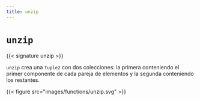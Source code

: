 ```yaml
---
title: unzip
---
```


# `unzip`

{{< signature unzip >}}

`unzip` crea una `Tuple2` con dos colecciones: la primera conteniendo el primer componente de cada pareja de elementos y la segunda conteniendo los restantes.

{{< figure src="images/functions/unzip.svg" >}}
